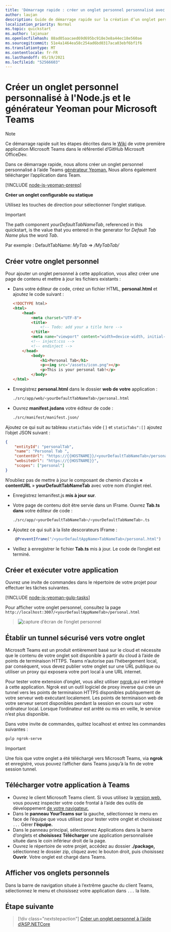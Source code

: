 ```yaml
---
title: 'Démarrage rapide : créer un onglet personnel personnalisé avec Node.js et le générateur Yeoman pour Microsoft Teams'
author: laujan
description: Guide de démarrage rapide sur la création d’un onglet personnel avec le générateur Yeoman pour Microsoft Teams.
localization_priority: Normal
ms.topic: quickstart
ms.author: lajanuar
ms.openlocfilehash: 88ad05aacaed69d695bc918e3e8a44ec18e560ae
ms.sourcegitcommit: 51e4a1464ea58c254ad6bd0317aca03ebf6bf1f6
ms.translationtype: MT
ms.contentlocale: fr-FR
ms.lasthandoff: 05/19/2021
ms.locfileid: "52566603"
---
```

# <a name="create-a-custom-personal-tab-using-nodejs-and-the-yeoman-generator-for-microsoft-teams"></a>Créer un onglet personnel personnalisé à l'Node.js et le générateur Yeoman pour Microsoft Teams

>[!NOTE]
>Ce démarrage rapide suit les étapes décrites dans le [Wiki](https://github.com/OfficeDev/generator-teams/wiki/Build-Your-First-Microsoft-Teams-App) de votre première application Microsoft Teams dans le référentiel d’GitHub Microsoft OfficeDev.

Dans ce démarrage rapide, nous allons créer un onglet personnel personnalisé à l’aide Teams [générateur Yeoman.](https://github.com/OfficeDev/generator-teams/wiki/Build-Your-First-Microsoft-Teams-App) Nous allons également télécharger l’application dans Team.

[!INCLUDE [node-js-yeoman-prereq](~/includes/tabs/node-js-yeoman-prereq.md)]

**Créer un onglet configurable ou statique**

Utilisez les touches de direction pour sélectionner l’onglet statique.

>[!IMPORTANT]
>The path component *yourDefaultTabNameTab*, referenced in this quickstart, is the value that you entered in the generator for *Default Tab Name* plus the word *Tab*.
>
>Par exemple : DefaultTabName: *MyTab*  =>  */MyTabTab/*

## <a name="create-your-personal-tab"></a>Créer votre onglet personnel

Pour ajouter un onglet personnel à cette application, vous allez créer une page de contenu et mettre à jour les fichiers existants :

- Dans votre éditeur de code, créez un fichier HTML, **personal.html** et ajoutez le code suivant :

    ```html
    <!DOCTYPE html>
    <html>
        <head>
            <meta charset="UTF-8">
            <title>
                <!-- Todo: add your a title here -->
            </title>
            <meta name="viewport" content="width=device-width, initial-scale=1.0">
            <!-- inject:css -->
            <!-- endinject -->
        </head>
            <body>
                <h1>Personal Tab</h1>
                <p><img src="/assets/icon.png"></p>
                <p>This is your personal tab!</p>
            </body>
    </html>
    ```

- Enregistrez **personal.html** dans le dossier **web de votre** application :

    ```bash
    ./src/app/web/<yourDefaultTabNameTab>/personal.html
    ```

- Ouvrez **manifest.jsdans** votre éditeur de code :

    ```bash
    ./src/manifest/manifest.json/
    ```

Ajoutez ce qui suit au tableau `staticTabs` vide ( ) et `staticTabs":[]` ajoutez l’objet JSON suivant :

```json
{
    "entityId": "personalTab",
    "name": "Personal Tab ",
    "contentUrl": "https://{{HOSTNAME}}/<yourDefaultTabNameTab>/personal.html",
    "websiteUrl": "https://{{HOSTNAME}}",
    "scopes": ["personal"]
}

```

N’oubliez pas de mettre à jour le composant de chemin d’accès **« contentURL** » **yourDefaultTabNameTab** avec votre nom d’onglet réel.

- Enregistrez lemanifest.js **mis à jour sur**.

- Votre page de contenu doit être servie dans un IFrame. Ouvrez **Tab.ts dans** votre éditeur de code :

    ```bash
    ./src/app/<yourDefaultTabNameTab>/<yourDefaultTabNameTab>.ts
    ```

- Ajoutez ce qui suit à la liste descorateurs IFrame :

    ```typescript
     @PreventIframe("/<yourDefaultAppName>TabNameTab>/personal.html")
    ```

- Veillez à enregistrer le fichier **Tab.ts** mis à jour. Le code de l’onglet est terminé.

## <a name="build-and-run-your-application"></a>Créer et exécuter votre application

Ouvrez une invite de commandes dans le répertoire de votre projet pour effectuer les tâches suivantes.

[!INCLUDE [node-js-yeoman-gulp-tasks](~/includes/tabs/node-js-yeoman-gulp-tasks.md)]

Pour afficher votre onglet personnel, consultez la page `http://localhost:3007/<yourDefaultAppNameTab>/personal.html`

>![capture d’écran de l’onglet personnel](/microsoftteams/platform/assets/images/tab-images/personalTab.PNG)

## <a name="establish-a-secure-tunnel-to-your-tab"></a>Établir un tunnel sécurisé vers votre onglet

Microsoft Teams est un produit entièrement basé sur le cloud et nécessite que le contenu de votre onglet soit disponible à partir du cloud à l’aide de points de terminaison HTTPS. Teams n’autorise pas l’hébergement local, par conséquent, vous devez publier votre onglet sur une URL publique ou utiliser un proxy qui exposera votre port local à une URL internet.

Pour tester votre extension d’onglet, vous allez utiliser [ngrok,](https://ngrok.com/docs)qui est intégré à cette application. Ngrok est un outil logiciel de proxy inverse qui crée un tunnel vers les points de terminaison HTTPS disponibles publiquement de votre serveur web exécutant localement. Les points de terminaison web de votre serveur seront disponibles pendant la session en cours sur votre ordinateur local. Lorsque l’ordinateur est arrêté ou mis en veille, le service n’est plus disponible.

Dans votre invite de commandes, quittez localhost et entrez les commandes suivantes :

```bash
gulp ngrok-serve
```

> [!IMPORTANT]
> Une fois que votre onglet a été téléchargé vers Microsoft Teams, via **ngrok** et enregistré, vous pouvez l’afficher dans Teams jusqu’à la fin de votre session tunnel.

## <a name="upload-your-application-to-teams"></a>Télécharger votre application à Teams

- Ouvrez le client Microsoft Teams client. Si vous utilisez la [version web,](https://teams.microsoft.com) vous pouvez inspecter votre code frontal à l’aide des outils de développement [de votre navigateur.](~/tabs/how-to/developer-tools.md)
- Dans le **panneau YourTeams sur** la gauche, sélectionnez le menu en face de l’équipe que vous utilisez pour tester votre onglet et choisissez `...` Gérer **l’équipe.**
- Dans le panneau  principal, sélectionnez Applications dans la barre d’onglets et **choisissez Télécharger** une application personnalisée située dans le coin inférieur droit de la page.
- Ouvrez le répertoire de votre projet, accédez au dossier **./package,** sélectionnez le dossier zip, cliquez avec le bouton droit, puis choisissez **Ouvrir**. Votre onglet est chargé dans Teams.

## <a name="view-your-personal-tabs"></a>Afficher vos onglets personnels

Dans la barre de navigation située à l’extrême gauche du client Teams, sélectionnez le menu et choisissez votre application dans `...` la liste.

## <a name="next-step"></a>Étape suivante

> [!div class="nextstepaction"]
> [Créer un onglet personnel à l’aide d’ASP.NETCore](~/tabs/quickstarts/create-personal-tab-dotnet-core.md)
